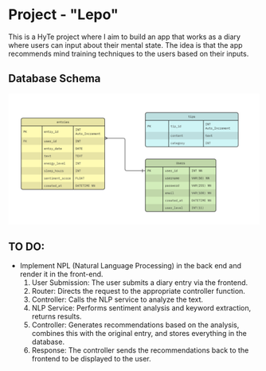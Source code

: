 # Project - "Lepo"

This is a HyTe project where I aim to build an app that works as a diary where users can input about their mental state. The idea is that the app recommends mind training techniques to the users based on their inputs.
## Database Schema
![Lepo Database Schema](https://raw.githubusercontent.com/Javimetro/Lepo/new_database/documentation/database/Lepo-database-diagram.jpg)

## TO DO:
- Implement NPL (Natural Language Processing) in the back end and render it in the front-end.
  1. User Submission: The user submits a diary entry via the frontend.
  2. Router: Directs the request to the appropriate controller function.
  3. Controller: Calls the NLP service to analyze the text.
  4. NLP Service: Performs sentiment analysis and keyword extraction, returns results.
  5. Controller: Generates recommendations based on the analysis, combines this with the original entry, and stores everything in the database.
  6. Response: The controller sends the recommendations back to the frontend to be displayed to the user.

